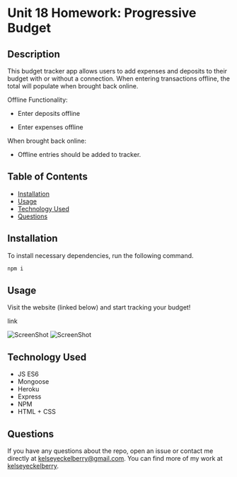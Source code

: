 # Unit 18 Homework: Progressive Budget

## Description

This budget tracker app allows users to add expenses and deposits to their budget with or without a connection. When entering transactions offline, the total will populate when brought back online.

Offline Functionality:

- Enter deposits offline

- Enter expenses offline

When brought back online:

- Offline entries should be added to tracker.

## Table of Contents

- [Installation](#installation)
- [Usage](#usage)
- [Technology Used](#technology-used)
- [Questions](#questions)

## Installation

To install necessary dependencies, run the following command.

```bash
npm i
```

## Usage

Visit the website (linked below) and start tracking your budget!

link

![ScreenShot](./public/images/...png)
![ScreenShot](./public/images/...png)

## Technology Used

- JS ES6
- Mongoose
- Heroku
- Express
- NPM
- HTML + CSS

## Questions

If you have any questions about the repo, open an issue or contact me directly at [kelseyeckelberry@gmail.com](kelseyeckelberry@gmail.com). You can find more of my work at [kelseyeckelberry](https://github.com/kelseyeckelberry).
